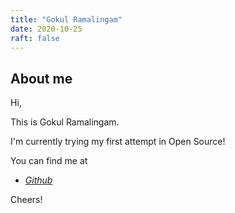 ```yaml
---
title: "Gokul Ramalingam"
date: 2020-10-25
raft: false
---
```



## About me
Hi,

This is Gokul Ramalingam.

I'm currently trying my first attempt in Open Source!

You can find me at

 - [*Github*](https://github.com/gokulramalingam3)
 

Cheers!
